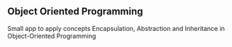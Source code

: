 ## Object Oriented Programming </br>
Small app to apply concepts Encapsulation, Abstraction and Inheritance in Object-Oriented Programming 
